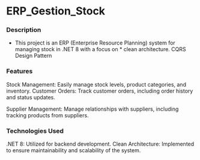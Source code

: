 # ERP_Gestion_Stock
### Description
* This project is an ERP (Enterprise Resource Planning) system for managing stock in .NET 8 with a focus on * clean architecture.
CQRS Design Pattern
### Features
Stock Management: Easily manage stock levels, product categories, and inventory.
Customer Orders: Track customer orders, including order history and status updates.

Supplier Management: Manage relationships with suppliers, including tracking products from suppliers.
### Technologies Used
.NET 8: Utilized for backend development.
Clean Architecture: Implemented to ensure maintainability and scalability of the system.


